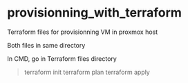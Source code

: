 # provisionning_with_terraform
Terraform files for provisionning VM in proxmox host

Both files in same directory

In CMD, go in Terraform files directory

  > terraform init
  > terraform plan
  > terraform apply
